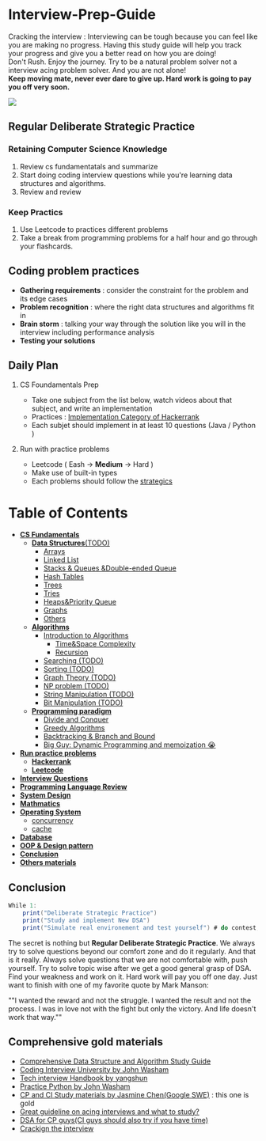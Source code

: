 # Interview-Prep-Guide
Cracking the interview : Interviewing can be tough because you can feel like you are making no progress. Having this study guide will help you track your progress and give you a better read on how you are doing!    
Don't Rush. Enjoy the journey. Try to be a natural problem solver not a interview acing problem solver. And you are not alone!  
**Keep moving mate, never ever dare to give up. Hard work is going to pay you off very soon.**

![](https://media.giphy.com/media/KWQy384u0Rn9bCvwMa/giphy.gif)

##  Regular Deliberate Strategic Practice
### Retaining Computer Science Knowledge
1. Review cs fundamentatals and summarize
2. Start doing coding interview questions while you're learning data structures and algorithms. 
3. Review and review 
 
### Keep Practics
1. Use Leetcode to practices different problems 
2. Take a break from programming problems for a half hour and go through your flashcards.

## Coding problem practices
- **Gathering requirements** : consider the constraint for the problem and its edge cases 
- **Problem recognition** : where the right data structures and algorithms fit in
- **Brain storm** : talking your way through the solution like you will in the interview including performance analysis 
- **Testing your solutions**

## Daily Plan 
1. CS Foundamentals Prep 
	- Take one subject from the list below, watch videos about that subject, and write an implementation 
	- Practices : [Implementation Category of Hackerrank](https://www.hackerrank.com/domains/algorithms?filters%5Bsubdomains%5D%5B%5D=implementation&badge_type=problem-solving)
	- Each subjet should implement in at least 10 questions (Java / Python )
	
2. Run with practice problems 
	- Leetcode ( Eash -> **Medium** -> Hard )
	- Make use of built-in types
	- Each problems should follow the [strategics](https://github.com/waiyulam/Interview-Prep-Guide/tree/master/Leetcode)
	
# Table of Contents 
- [**CS Fundamentals**](https://github.com/waiyulam/Interview-Prep-Guide/tree/master/BasicsReview)
	* [**Data Structures**(TODO)]()
		+ [Arrays]()
		+ [Linked List]()
		+ [Stacks & Queues &Double-ended Queue]()
		+ [Hash Tables]()
		+ [Trees]()
		+ [Tries]()
		+ [Heaps&Priority Queue]()
		+ [Graphs]()
		+ [Others]()
	* [**Algorithms**]()
		+ [Introduction to Algorithms](https://github.com/waiyulam/Interview-Prep-Guide/tree/master/BasicsReview/algorithms)
			* [Time&Space Complexity]()
			* [Recursion]()
		+ [Searching  (TODO)]()
		+ [Sorting   (TODO)]()
		+ [Graph Theory   (TODO)]()
		+ [NP problem   (TODO)](#NP-program)
		+ [String Manipulation  (TODO)](#String-Manipulation)
		+ [Bit Manipulation   (TODO)](#Bit-Manipulation)
	* [**Programming paradigm**](https://github.com/waiyulam/Interview-Prep-Guide/tree/master/BasicsReview/paradigm)
		+ [Divide and Conquer]()
		+ [Greedy Algorithms]()
		+ [Backtracking & Branch and Bound]()
		+ [Big Guy: Dynamic Programming and memoization 😭]()
- [**Run practice problems**]()
	* [**Hackerrank**]()
	* [**Leetcode**]()
- [**Interview Questions**]()
- [**Programming Language Review**]()
- [**System Design**]()
- [**Mathmatics**]()
- [**Operating System**]()
	+ [concurrency]()
	+ [cache]()
- [**Database**]()
- [**OOP & Design pattern**]()
- [**Conclusion**](#Conclusion)
- [**Others materials**](#Comprehensive-gold-materials)

## Conclusion
```java 
While 1:
	print("Deliberate Strategic Practice")
	print("Study and implement New DSA")
	print("Simulate real environement and test yourself") # do contest, contest and contest
```
The secret is nothing but **Regular Deliberate Strategic Practice**. We always try to solve questions beyond our comfort zone and do it regularly. And that is it really. Always solve questions that we are not comfortable with, push yourself. Try to solve topic wise after we get a good general grasp of DSA. Find your weakness and work on it. Hard work will pay you off one day. Just want to finish with one of my favorite quote by Mark Manson:

""I wanted the reward and not the struggle. I wanted the result and not the process. I was in love not with the fight but only the victory. And life doesn't work that way.""

## Comprehensive gold materials
  -  [Comprehensive Data Structure and Algorithm Study Guide](https://leetcode.com/discuss/general-discussion/494279/comprehensive-data-structure-and-algorithm-study-guide)
  -  [Coding Interview University by John Washam](https://github.com/jwasham/coding-interview-university)
  -  [Tech interview Handbook by yangshun](https://yangshun.github.io/tech-interview-handbook/algorithms/array)
  -  [Practice Python by John Washam](https://github.com/jwasham/practice-python)
  -  [CP and CI Study materials by Jasmine Chen(Google SWE)](https://github.com/lnishan/awesome-competitive-programming) : this one is gold
  -  [Great guideline on acing interviews and what to study?](https://medium.com/@nick.ciubotariu/ace-the-coding-interview-every-time-d169ce1fd3fc)
  -  [DSA for CP guys(CI guys should also try if you have time)](http://cp-algorithms.com/)
  -  [Crackign the interview](https://www.youtube.com/playlist?list=PLX6IKgS15Ue02WDPRCmYKuZicQHit9kFt)
